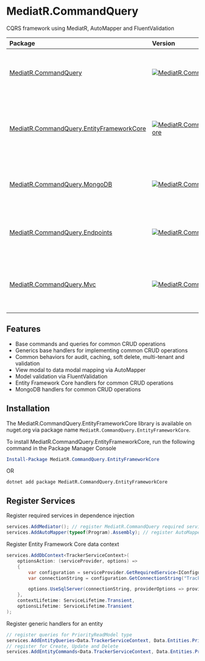 # MediatR.CommandQuery

CQRS framework using MediatR, AutoMapper and FluentValidation

| Package                                                                                                              | Version                                                                                                                                                                                              | Description                                                      |
| :------------------------------------------------------------------------------------------------------------------- | :--------------------------------------------------------------------------------------------------------------------------------------------------------------------------------------------------- | :--------------------------------------------------------------- |
| [MediatR.CommandQuery](https://www.nuget.org/packages/MediatR.CommandQuery/)                                         | [![MediatR.CommandQuery](https://img.shields.io/nuget/v/MediatR.CommandQuery.svg)](https://www.nuget.org/packages/MediatR.CommandQuery/)                                                             | Base package for Commands, Queries and Behaviours                |
| [MediatR.CommandQuery.EntityFrameworkCore](https://www.nuget.org/packages/MediatR.CommandQuery.EntityFrameworkCore/) | [![MediatR.CommandQuery.EntityFrameworkCore](https://img.shields.io/nuget/v/MediatR.CommandQuery.EntityFrameworkCore.svg)](https://www.nuget.org/packages/MediatR.CommandQuery.EntityFrameworkCore/) | Entity Framework Core handlers for the base Commands and Queries |
| [MediatR.CommandQuery.MongoDB](https://www.nuget.org/packages/MediatR.CommandQuery.MongoDB/)                         | [![MediatR.CommandQuery.MongoDB](https://img.shields.io/nuget/v/MediatR.CommandQuery.MongoDB.svg)](https://www.nuget.org/packages/MediatR.CommandQuery.MongoDB/)                                     | Mongo DB handlers for the base Commands and Queries              |
| [MediatR.CommandQuery.Endpoints](https://www.nuget.org/packages/MediatR.CommandQuery.Endpoints/)                     | [![MediatR.CommandQuery.Endpoints](https://img.shields.io/nuget/v/MediatR.CommandQuery.Endpoints.svg)](https://www.nuget.org/packages/MediatR.CommandQuery.Endpoints/)                               | Minimal API endpoints for base Commands and Queries              |
| [MediatR.CommandQuery.Mvc](https://www.nuget.org/packages/MediatR.CommandQuery.Mvc/)                                 | [![MediatR.CommandQuery.Mvc](https://img.shields.io/nuget/v/MediatR.CommandQuery.Mvc.svg)](https://www.nuget.org/packages/MediatR.CommandQuery.Mvc/)                                                 | MVC Controller endpoints base Commands and Queries               |

## Features

- Base commands and queries for common CRUD operations
- Generics base handlers for implementing common CRUD operations
- Common behaviors for audit, caching, soft delete, multi-tenant and validation
- View modal to data modal mapping via AutoMapper
- Model validation via FluentValidation
- Entity Framework Core handlers for common CRUD operations
- MongoDB handlers for common CRUD operations

## Installation

The MediatR.CommandQuery.EntityFrameworkCore library is available on nuget.org via package name `MediatR.CommandQuery.EntityFrameworkCore`.

To install MediatR.CommandQuery.EntityFrameworkCore, run the following command in the Package Manager Console

```powershell
Install-Package MediatR.CommandQuery.EntityFrameworkCore
```

OR

```shell
dotnet add package MediatR.CommandQuery.EntityFrameworkCore
```

## Register Services

Register required services in dependence injection

```c#
services.AddMediator(); // register MediatR.CommandQuery required service
services.AddAutoMapper(typeof(Program).Assembly); // register AutoMapper 
```

Register Entity Framework Core data context

```c#
services.AddDbContext<TrackerServiceContext>(
    optionsAction: (serviceProvider, options) =>
    {
        var configuration = serviceProvider.GetRequiredService<IConfiguration>();
        var connectionString = configuration.GetConnectionString("Tracker");

        options.UseSqlServer(connectionString, providerOptions => providerOptions.EnableRetryOnFailure());
    },
    contextLifetime: ServiceLifetime.Transient,
    optionsLifetime: ServiceLifetime.Transient
);
```

Register generic handlers for an entity

```c#
// register queries for PriorityReadModel type
services.AddEntityQueries<Data.TrackerServiceContext, Data.Entities.Priority, int, PriorityReadModel>();
// register for Create, Update and Delete 
services.AddEntityCommands<Data.TrackerServiceContext, Data.Entities.Priority, int, PriorityReadModel, PriorityCreateModel, PriorityUpdateModel>();
```
